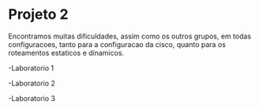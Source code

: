 # Projeto 2
Encontramos muitas dificuldades, assim como os outros grupos, em todas configuracoes, tanto para a configuracao da cisco, quanto para os roteamentos estaticos e dinamicos.

-Laboratorio 1


-Laboratorio 2



-Laboratorio 3